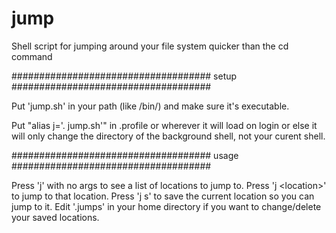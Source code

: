 # jump
Shell script for jumping around your file system quicker than the cd command

####################################
            setup
####################################

Put 'jump.sh' in your path (like /bin/) and make sure it's executable.

Put "alias j='. jump.sh'" in .profile or wherever it will load on login
 or else it will only change the directory of the background shell,
 not your curent shell.

####################################
            usage
####################################

 Press 'j' with no args to see a list of locations to jump to.
 Press 'j \<location\>' to jump to that location.
 Press 'j s' to save the current location so you can jump to it.
 Edit '.jumps' in your home directory if you want to change/delete
  your saved locations.
